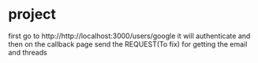 # project

first go to http://http://localhost:3000/users/google
it will authenticate and then on the callback page 
send the REQUEST(To fix) for getting the email and threads

